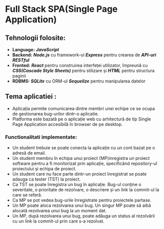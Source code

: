 # Full Stack SPA(Single Page Application) 

## Tehnologii folosite:
- **Language:** ***JavaScript***
- **Backend:**  ***Node.js*** cu framework-ul ***Express*** pentru crearea de ***API-uri RESTful***
- **Fronted:**  ***React*** pentru construirea interfeței utilizator, împreună cu ***CSS(Cascade Style Sheets)*** pentru stilizare și ***HTML*** pentru structura paginii
- **RDBMS:** ***SQLite*** cu ORM-ul ***Sequelize*** pentru manipularea datelor 

## Tema aplicatiei :
- Aplicația permite comunicarea dintre membri unei echipe ce se ocupa de gestionarea bug-urilor dintr-o aplicatie.
- Platforma este bazată pe o aplicație web cu arhitectură de tip Single Page Application
accesibilă în browser de pe desktop.


### Functionalitati implementate: 
- Un student trebuie se poate conecta la aplicație cu un cont bazat pe o adresă de email.
- Un student membru în echipa unui proiect (MP)inregistra un proiect software pentru
a fi monitorizat prin aplicație, specificând repository-ul proiectului și echipa de proiect.
- Un student care nu face parte dintr-un proiect înregistrat se poate adauga ca tester (TST) la
proiect.
- Ca TST se poate înregistra un bug în aplicație. Bug-ul conține o severitate, o prioritate de
rezolvare, o descriere și un link la commit-ul la care se referă.
- Ca MP se pot vedea bug-urile înregistrate pentru proiectele partase.
- Un MP poate aloca rezolvarea unui bug. Un singur MP poate să aibă alocată rezolvarea
unui bug la un moment dat.
- Un MP, după rezolvarea unui bug, poate adăuga un status al rezolvării cu un link la commit-ul
prin care s-a rezolvat. 
